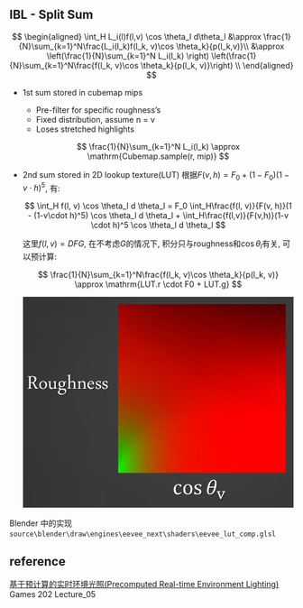 ## IBL - Split Sum

$$
\begin{aligned}
\int_H L_i(l)f(l,v) \cos \theta_l d\theta_l &\approx \frac{1}{N}\sum_{k=1}^N\frac{L_i(l_k)f(l_k, v)\cos \theta_k}{p(l_k,v)}\\
&\approx \left(\frac{1}{N}\sum_{k=1}^N L_i(l_k) \right) \left(\frac{1}{N}\sum_{k=1}^N\frac{f(l_k, v)\cos \theta_k}{p(l_k, v)}\right) \\
\end{aligned}
$$

* 1st sum stored in cubemap mips
    * Pre-filter for specific roughness’s 
    * Fixed distribution, assume n = v
    * Loses stretched highlights

    $$
    \frac{1}{N}\sum_{k=1}^N L_i(l_k) \approx \mathrm{Cubemap.sample(r, mip)}
    $$

* 2nd sum stored in 2D lookup texture(LUT)
    根据$F(v,h) = F_0 + (1-F_0)(1 - v\cdot h)^5$, 有:
    
    $$
    \int_H f(l, v) \cos \theta_l d \theta_l = F_0 \int_H\frac{f(l, v)}{F(v, h)}(1 - (1-v\cdot h)^5) \cos \theta_l d \theta_l + \int_H\frac{f(l,v)}{F(v,h)}(1-v \cdot h)^5 \cos \theta_l d \theta_l
    $$
    
    这里$f(l,v) = D F G$, 在不考虑$G$的情况下, 积分只与roughness和$\cos \theta_l$有关, 可以预计算:

    $$
    \frac{1}{N}\sum_{k=1}^N\frac{f(l_k, v)\cos \theta_k}{p(l_k, v)} \approx \mathrm{LUT.r \cdot F0 + LUT.g}
    $$
    
    ![](rc/split_sum_lut.png)


Blender 中的实现
    `source\blender\draw\engines\eevee_next\shaders\eevee_lut_comp.glsl`

## reference
[基于预计算的实时环境光照(Precomputed Real-time Environment Lighting)](https://www.cnblogs.com/KillerAery/p/15335369.html)
Games 202 Lecture_05